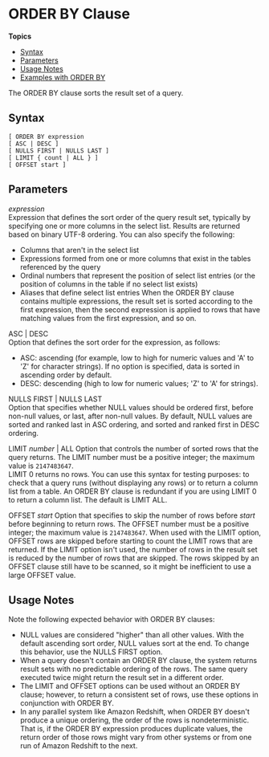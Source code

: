 # ORDER BY Clause<a name="r_ORDER_BY_clause"></a>

**Topics**
+ [Syntax](#r_ORDER_BY_clause-synopsis)
+ [Parameters](#r_ORDER_BY_clause-parameters)
+ [Usage Notes](#r_ORDER_BY_usage_notes)
+ [Examples with ORDER BY](r_Examples_with_ORDER_BY.md)

The ORDER BY clause sorts the result set of a query\.

## Syntax<a name="r_ORDER_BY_clause-synopsis"></a>

```
[ ORDER BY expression
[ ASC | DESC ]
[ NULLS FIRST | NULLS LAST ]  
[ LIMIT { count | ALL } ]
[ OFFSET start ]
```

## Parameters<a name="r_ORDER_BY_clause-parameters"></a>

 *expression*   
Expression that defines the sort order of the query result set, typically by specifying one or more columns in the select list\. Results are returned based on binary UTF\-8 ordering\. You can also specify the following:  
+ Columns that aren't in the select list
+ Expressions formed from one or more columns that exist in the tables referenced by the query
+ Ordinal numbers that represent the position of select list entries \(or the position of columns in the table if no select list exists\)
+ Aliases that define select list entries
When the ORDER BY clause contains multiple expressions, the result set is sorted according to the first expression, then the second expression is applied to rows that have matching values from the first expression, and so on\.

ASC \| DESC   
Option that defines the sort order for the expression, as follows:   
+ ASC: ascending \(for example, low to high for numeric values and 'A' to 'Z' for character strings\)\. If no option is specified, data is sorted in ascending order by default\. 
+ DESC: descending \(high to low for numeric values; 'Z' to 'A' for strings\)\. 

NULLS FIRST \| NULLS LAST  
Option that specifies whether NULL values should be ordered first, before non\-null values, or last, after non\-null values\. By default, NULL values are sorted and ranked last in ASC ordering, and sorted and ranked first in DESC ordering\.

LIMIT *number* \| ALL   <a name="order-by-clause-limit"></a>
Option that controls the number of sorted rows that the query returns\. The LIMIT number must be a positive integer; the maximum value is `2147483647`\.   
LIMIT 0 returns no rows\. You can use this syntax for testing purposes: to check that a query runs \(without displaying any rows\) or to return a column list from a table\. An ORDER BY clause is redundant if you are using LIMIT 0 to return a column list\. The default is LIMIT ALL\. 

OFFSET *start*   <a name="order-by-clause-offset"></a>
Option that specifies to skip the number of rows before *start* before beginning to return rows\. The OFFSET number must be a positive integer; the maximum value is `2147483647`\. When used with the LIMIT option, OFFSET rows are skipped before starting to count the LIMIT rows that are returned\. If the LIMIT option isn't used, the number of rows in the result set is reduced by the number of rows that are skipped\. The rows skipped by an OFFSET clause still have to be scanned, so it might be inefficient to use a large OFFSET value\.

## Usage Notes<a name="r_ORDER_BY_usage_notes"></a>

 Note the following expected behavior with ORDER BY clauses: 
+ NULL values are considered "higher" than all other values\. With the default ascending sort order, NULL values sort at the end\. To change this behavior, use the NULLS FIRST option\.
+ When a query doesn't contain an ORDER BY clause, the system returns result sets with no predictable ordering of the rows\. The same query executed twice might return the result set in a different order\. 
+ The LIMIT and OFFSET options can be used without an ORDER BY clause; however, to return a consistent set of rows, use these options in conjunction with ORDER BY\. 
+ In any parallel system like Amazon Redshift, when ORDER BY doesn't produce a unique ordering, the order of the rows is nondeterministic\. That is, if the ORDER BY expression produces duplicate values, the return order of those rows might vary from other systems or from one run of Amazon Redshift to the next\. 